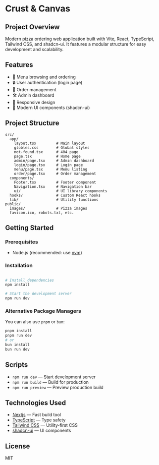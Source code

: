 
# Crust & Canvas

## Project Overview
Modern pizza ordering web application built with Vite, React, TypeScript, Tailwind CSS, and shadcn-ui. It features a modular structure for easy development and scalability.

## Features

- 🍕 Menu browsing and ordering
- 🔒 User authentication (login page)
- 🛒 Order management
- 🛠️ Admin dashboard
- 📱 Responsive design
- 🎨 Modern UI components (shadcn-ui)

## Project Structure

```
src/
  app/
    layout.tsx         # Main layout
    globles.css        # Global styles
    not-found.tsx      # 404 page
    page.tsx           # Home page
    admin/page.tsx     # Admin dashboard
    login/page.tsx     # Login page
    menu/page.tsx      # Menu listing
    order/page.tsx     # Order management
  components/
    Footer.tsx         # Footer component
    Navigation.tsx     # Navigation bar
    ui/                # UI library components
  hooks/               # Custom React hooks
  lib/                 # Utility functions
public/
  images/              # Pizza images
  favicon.ico, robots.txt, etc.
```

## Getting Started

### Prerequisites

- Node.js (recommended: use [nvm](https://github.com/nvm-sh/nvm#installing-and-updating))

### Installation

```bash

# Install dependencies
npm install

# Start the development server
npm run dev
```

### Alternative Package Managers

You can also use `pnpm` or `bun`:

```bash
pnpm install
pnpm run dev
# or
bun install
bun run dev
```

## Scripts

- `npm run dev` — Start development server
- `npm run build` — Build for production
- `npm run preview` — Preview production build

## Technologies Used

- [Nextjs](https://nextjs.org/docs) — Fast build tool
- [TypeScript](https://www.typescriptlang.org/) — Type safety
- [Tailwind CSS](https://tailwindcss.com/) — Utility-first CSS
- [shadcn-ui](https://ui.shadcn.com/) — UI components

## License

MIT
